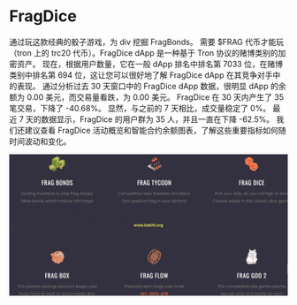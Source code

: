 # FragDice

通过玩这款经典的骰子游戏，为 div 挖掘 FragBonds。 需要 $FRAG 代币才能玩（tron 上的 trc20 代币）。FragDice dApp 是一种基于 Tron 协议的赌博类别的加密资产。 现在，根据用户数量，它在一般 dApp 排名中排名第 7033 位，在赌博类别中排名第 694 位，这让您可以很好地了解 FragDice dApp 在其竞争对手中的表现。 通过分析过去 30 天窗口中的 FragDice dApp 数据，很明显 dApp 的余额为 0.00 美元，而交易量看跌，为 0.00 美元。 FragDice 在 30 天内产生了 35 笔交易，下降了 -40.68%。 显然，与之前的 7 天相比，成交量稳定了 0%。 最近 7 天的数据显示，FragDice 的用户群为 35 人，并且一直在下降 -62.5%。 我们还建议查看 FragDice 活动概览和智能合约余额图表，了解这些重要指标如何随时间波动和变化。

![fragtoken04-1536x780](fragtoken04-1536x780.png)
